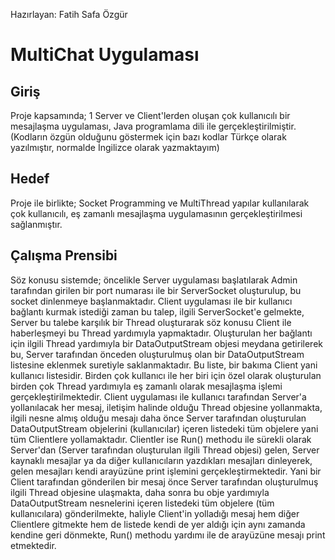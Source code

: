 									
Hazırlayan: Fatih Safa Özgür

# MultiChat Uygulaması

## Giriş
Proje kapsamında; 1 Server ve Client'lerden oluşan çok kullanıcılı bir mesajlaşma uygulaması, Java programlama dili ile gerçekleştirilmiştir. (Kodların özgün olduğunu göstermek için bazı kodlar Türkçe olarak yazılmıştır, normalde İngilizce olarak yazmaktayım)

## Hedef
Proje ile birlikte; Socket Programming ve MultiThread yapılar kullanılarak çok kullanıcılı, eş zamanlı mesajlaşma uygulamasının gerçekleştirilmesi sağlanmıştır.

## Çalışma Prensibi
Söz konusu sistemde; öncelikle Server uygulaması başlatılarak Admin tarafından girilen bir port numarası ile bir ServerSocket oluşturulup, bu socket dinlenmeye başlanmaktadır.
Client uygulaması ile bir kullanıcı bağlantı kurmak istediği zaman bu talep, ilgili ServerSocket'e gelmekte, Server bu talebe karşılık bir Thread oluşturarak söz konusu Client ile haberleşmeyi bu Thread yardımıyla yapmaktadır. Oluşturulan her bağlantı için ilgili Thread yardımıyla bir DataOutputStream objesi meydana getirilerek bu, Server tarafından önceden oluşturulmuş olan bir DataOutputStream listesine eklenmek suretiyle saklanmaktadır. Bu liste, bir bakıma Client yani kullanıcı listesidir.
Birden çok kullanıcı ile her biri için özel olarak oluşturulan birden çok Thread yardımıyla eş zamanlı olarak mesajlaşma işlemi gerçekleştirilmektedir.
Client uygulaması ile kullanıcı tarafından Server'a yollanılacak her mesaj, iletişim halinde olduğu Thread objesine yollanmakta, ilgili nesne almış olduğu mesajı daha önce Server tarafından oluşturulan DataOutputStream objelerini (kullanıcılar) içeren listedeki tüm objelere yani tüm Clientlere yollamaktadır.
Clientler ise Run() methodu ile sürekli olarak Server'dan (Server tarafından oluşturulan ilgili Thread objesi) gelen, Server kaynaklı mesajlar ya da diğer kullanıcıların yazdıkları mesajları dinleyerek, gelen mesajları kendi arayüzüne print işlemini gerçekleştirmektedir.
Yani bir Client tarafından gönderilen bir mesaj önce Server tarafından oluşturulmuş ilgili Thread objesine ulaşmakta, daha sonra bu obje yardımıyla DataOutputStream nesnelerini içeren listedeki tüm objelere (tüm kullanıcılara) gönderilmekte, haliyle Client'in yolladığı mesaj hem diğer Clientlere gitmekte hem de listede kendi de yer aldığı için aynı zamanda kendine geri dönmekte, Run() methodu yardımı ile de arayüzüne mesajı print etmektedir.